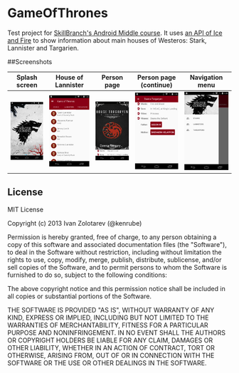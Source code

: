 # GameOfThrones

Test project for [SkillBranch's Android Middle course](http://skill-branch.ru/android.html). It uses [an API of Ice and Fire](https://anapioficeandfire.com/) to show information about main houses of Westeros: Stark, Lannister and Targarien.

##Screenshots

Splash screen                                                                   |  House of Lannister                                                              |  Person page                                                                     |  Person page (continue)                                                          |  Navigation menu                                                                 |
:------------------------------------------------------------------------------:|:--------------------------------------------------------------------------------:|:--------------------------------------------------------------------------------:|:--------------------------------------------------------------------------------:|:--------------------------------------------------------------------------------:|
![](https://github.com/kenrube/GameOfThrones/blob/master/screens/screen_1.png)  |  ![](https://github.com/kenrube/GameOfThrones/blob/master/screens/screen_2.png)  |  ![](https://github.com/kenrube/GameOfThrones/blob/master/screens/screen_3.png)  |  ![](https://github.com/kenrube/GameOfThrones/blob/master/screens/screen_4.png)  |  ![](https://github.com/kenrube/GameOfThrones/blob/master/screens/screen_5.png)  |

## License
MIT License

Copyright (c) 2013 Ivan Zolotarev (@kenrube)

Permission is hereby granted, free of charge, to any person obtaining a copy of this software and associated documentation files (the "Software"), to deal in the Software without restriction, including without limitation the rights to use, copy, modify, merge, publish, distribute, sublicense, and/or sell copies of the Software, and to permit persons to whom the Software is furnished to do so, subject to the following conditions:

The above copyright notice and this permission notice shall be included in all copies or substantial portions of the Software.

THE SOFTWARE IS PROVIDED "AS IS", WITHOUT WARRANTY OF ANY KIND, EXPRESS OR IMPLIED, INCLUDING BUT NOT LIMITED TO THE WARRANTIES OF MERCHANTABILITY, FITNESS FOR A PARTICULAR PURPOSE AND NONINFRINGEMENT. IN NO EVENT SHALL THE AUTHORS OR COPYRIGHT HOLDERS BE LIABLE FOR ANY CLAIM, DAMAGES OR OTHER LIABILITY, WHETHER IN AN ACTION OF CONTRACT, TORT OR OTHERWISE, ARISING FROM, OUT OF OR IN CONNECTION WITH THE SOFTWARE OR THE USE OR OTHER DEALINGS IN THE SOFTWARE.
